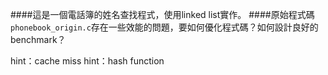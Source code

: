 ####這是一個電話簿的姓名查找程式，使用linked list實作。
####原始程式碼`phonebook_origin.c`存在一些效能的問題，要如何優化程式碼？如何設計良好的benchmark？

hint：cache miss
hint：hash function
